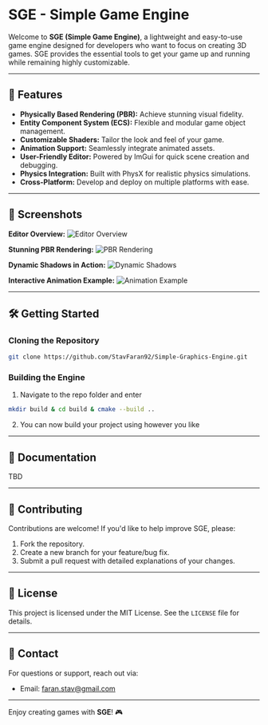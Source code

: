 # SGE - Simple Game Engine

Welcome to **SGE (Simple Game Engine)**, a lightweight and easy-to-use game engine designed for developers who want to focus on creating 3D games. SGE provides the essential tools to get your game up and running while remaining highly customizable.

---

## 🚀 Features

- **Physically Based Rendering (PBR):** Achieve stunning visual fidelity.
- **Entity Component System (ECS):** Flexible and modular game object management.
- **Customizable Shaders:** Tailor the look and feel of your game.
- **Animation Support:** Seamlessly integrate animated assets.
- **User-Friendly Editor:** Powered by ImGui for quick scene creation and debugging.
- **Physics Integration:** Built with PhysX for realistic physics simulations.
- **Cross-Platform:** Develop and deploy on multiple platforms with ease.

---

## 📸 Screenshots

**Editor Overview:**
![Editor Overview](path/to/editor-screenshot.png)

**Stunning PBR Rendering:**
![PBR Rendering](path/to/pbr-screenshot.png)

**Dynamic Shadows in Action:**
![Dynamic Shadows](path/to/shadows-screenshot.png)

**Interactive Animation Example:**
![Animation Example](path/to/animation-screenshot.png)

---

## 🛠️ Getting Started

### Cloning the Repository

```bash
git clone https://github.com/StavFaran92/Simple-Graphics-Engine.git
```

### Building the Engine

1. Navigate to the repo folder and enter 

```bash
mkdir build & cd build & cmake --build ..
```

2. You can now build your project using however you like

---

## 📖 Documentation

TBD

---

## 🤝 Contributing

Contributions are welcome! If you'd like to help improve SGE, please:

1. Fork the repository.
2. Create a new branch for your feature/bug fix.
3. Submit a pull request with detailed explanations of your changes.

---

## 📄 License

This project is licensed under the MIT License. See the `LICENSE` file for details.

---

## 💬 Contact

For questions or support, reach out via:
- Email: faran.stav@gmail.com
---

Enjoy creating games with **SGE**! 🎮
